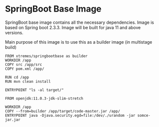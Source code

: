 # SpringBoot Base Image

SpringBoot base image contains all the necessary dependencies. Image is based on Spring boot 2.3.3.
Image will be built for java 11 and above versions.

Main purpose of this image is to use this as a builder image (in multistage build)

```
FROM xtremes/springbootbase as builder
WORKDIR /app
COPY src /app/src
COPY pom.xml /app/

RUN cd /app
RUN mvn clean install

ENTRYPOINT "ls -al target/"

FROM openjdk:11.0.3-jdk-slim-stretch

WORKDIR /app
COPY --from=builder /app/target/code-master.jar /app/
ENTRYPOINT java -Djava.security.egd=file:/dev/./urandom -jar somce-jar.jar
```
